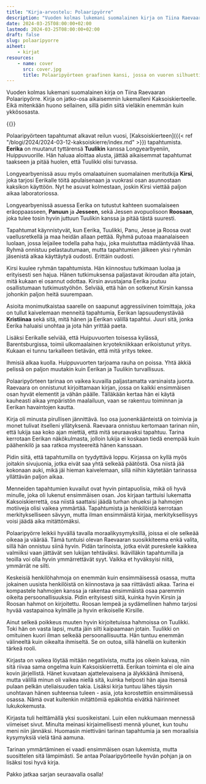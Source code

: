 ```yaml
---
title: "Kirja-arvostelu: Polaaripyörre"
description: "Vuoden kolmas lukemani suomalainen kirja on Tiina Raevaaran Polaaripyörre. Kirja on jatko-osa aikaisemmin lukemalleni Kaksoiskierteelle. Eikä mitenkään huono sellainen, sillä pidin siitä vieläkin enemmän kuin ykkösosasta."
date: 2024-03-25T08:00:00+02:00
lastmod: 2024-03-25T08:00:00+02:00
draft: false
slug: polaaripyorre
aiheet:
    - kirjat
resources:
    - name: cover
      src: cover.jpg
      title: Polaaripyörteen graafinen kansi, jossa on vuoren silhuetti ja edessä jäälohkareita. Taivaalla näkyy kuvioita, jotka muistuttavat lumihiutaleita tai bakteereja
---
```


Vuoden kolmas lukemani suomalainen kirja on Tiina Raevaaran Polaaripyörre. Kirja on jatko-osa aikaisemmin lukemalleni Kaksoiskierteelle. Eikä mitenkään huono sellainen, sillä pidin siitä vieläkin enemmän kuin ykkösosasta.

<!--more-->

{{<cover>}}

Polaaripyörteen tapahtumat alkavat reilun vuosi, [Kaksoiskierteen]({{< ref "/blogi/2024/2024-03-12-kaksoiskierre/index.md" >}}) tapahtumista. **Eerika** on muutanut tyttärensä **Tuulikin** kanssa Longyearbyeniin, Huippuvuorille. Hän haluaa aloittaa alusta, jättää aikaisemmat tapahtumat taakseen ja pitää huolen, että Tuulikki olisi turvassa.
 
Longyearbyenissä asuu myös omalaatuinen suomalainen meritutkija **Kirsi**, joka tarjosi Eerikalle töitä apulaisenaan ja vuokrasi osan asunnostaan kaksikon käyttöön. Nyt he asuvat kolmestaan, joskin Kirsi viettää paljon aikaa laboratoriossa.

Longyearbyenissä asuessa Eerika on tutustut kahteen suomalaiseen eräoppaasseen, **Panuun** ja **Jesseen**, sekä Jessen avopuolisoon **Roosaan**, joka tulee tosin hyvin juttuun Tuulikin kanssa ja pitää tästä suuresti.
 
Tapahtumat käynnistyvät, kun Eerika, Tuulikki, Panu, Jesse ja Roosa ovat vaellusretkellä ja maa heidän allaan pettää. Ryhmä putoaa maanalaiseen luolaan, jossa leijailee todella paha haju, joka muistuttaa mädäntyvää lihaa. Ryhmä onnistuu pelastautumaan, mutta tapahtumien jälkeen yksi ryhmän jäsenistä alkaa käyttäytyä oudosti. Erittäin oudosti.
 
Kirsi kuulee ryhmän tapahtumista. Hän kiinnostuu tutkimaan luolaa ja erityisesti sen hajua. Hänen tutkimuksensa paljastavat ikiroudan alta jotain, mitä kukaan ei osannut odottaa. Kirsin avustajana Eerika joutuu osallistumaan tutkimustyöhön. Selviää, että hän on sotkenut Kirsin kanssa johonkin paljon heitä suurempaan.
 
Asioita monimutkaistaa saarelle on saapunut aggressiivinen toimittaja, joka on tullut kaivelemaan menneitä tapahtumia, Eerikan lapsuudenystävää **Kristiinaa** sekä sitä, mitä hänen ja Eerikan välillä tapahtui. Juuri sitä, jonka Eerika haluaisi unohtaa ja jota hän yrittää paeta.
 
Lisäksi Eerikalle selviää, että Huipuvuorten toisessa kylässä, Barentsburgissa, toimii ulkomaalainen kryotekniikkaan erikoistunut yritys. Kukaan ei tunnu tarkalleen tietävän, että mitä yritys tekee. 

Ihmisiä alkaa kuolla. Huippuvuorten tarjoama rauha on poissa. Yhtä äkkiä pelissä on paljon muutakin kuin Eerikan ja Tuulikin turvallisuus.
 
Polaaripyörteen tarinaa on vaikea kuvailla paljastamatta varsinaista juonta. Raevaara on onnistunut kirjoittamaan kirjan, jossa on kaikki ensimmäisen osan hyvät elementit ja vähän päälle. Tälläkään kertaa hän ei käytä kauheasti aikaa ympäristön maalailuun, vaan se rakentuu toiminnan ja Eerikan havaintojen kautta.
 
Kirja oli minusta pirullisen jännittävä. Iso osa juonenkäänteistä on toimivia ja monet tulivat itselleni yllätyksenä. Raevaara onnistuu kertomaan tarinan niin, että lukija saa koko ajan miettiä, että mitä seuraavaksi tapahtuu. Tarina kerrotaan Eerikan näkökulmasta, jolloin lukija ei koskaan tiedä enempää kuin päähenkilö ja saa ratkoa mysteereitä hänen kanssaan.
 
Pidin siitä, että tapahtumilla on tyydyttävä loppu. Kirjassa on kyllä myös joitakin sivujuonia, jotka eivät saa yhtä selkeää päätöstä. Osa niistä jää kokonaan auki, mikä jäi hieman kaivelemaan, sillä niihin käytetään tarinassa yllättävän paljon aikaa.

Menneiden tapahtumien kuvailut ovat hyvin pintapuolisia, mikä oli hyvä minulle, joka oli lukenut ensimmäisen osan. Jos kirjaan tarttuisi lukematta Kaksoiskierrettä, osa niistä saattaisi jäädä turhan ohueksi ja hahmojen motiiveja olisi vaikea ymmärtää. Tapahtumista ja henkilöistä kerrotaan merkitykselliseen sävyyn, mutta ilman ensimmäistä kirjaa, merkityksellisyys voisi jäädä aika mitättömäksi.

Polaaripyörre leikkii hyvällä tavalla moraalikysymyksillä, joissa ei ole selkeää oikeaa ja väärää. Tämä tuntuisi olevan Raevaaran suosikkiteema enkä valita, sillä hän onnistuu siinä hyvin. Pidän tarinoista, jotka eivät pureskele kaikkea valmiiksi vaan jättävät sen lukijan tehtäväksi. Ikävilläkin tapahtumilla ja teoilla voi olla hyvin ymmärrettävät syyt. Vaikka et hyväksyisi niitä, ymmärrät ne silti.

Keskeisiä henkilöhahmoja on enemmän kuin ensimmäisessä osassa, mutta jokainen uusista henkilöistä on kiinnostava ja saa riittävästi aikaa. Tarina ei kompastele hahmojen kanssa ja rakentaa ensimmäistä osaa paremmin oikeita persoonallisuuksia. Pidin erityisesti siitä, kuinka hyvin Kirsin ja Roosan hahmot on kirjoitettu. Roosan lempeä ja sydämellinen hahmo tarjosi hyvää vastapainoa kylmälle ja hyvin erikoiselle Kirsille.

Ainut selkeä poikkeus muuten hyvin kirjoitetuissa hahmoissa on Tuulikki. Toki hän on vasta lapsi, mutta jäin silti kaipaamaan jotain. Tuulikki on omituinen kuori ilman selkeää persoonallisuutta. Hän tuntuu enemmän välineeltä kuin oikealta ihmiseltä. Se on outoa, sillä hänellä on kuitenkin tärkeä rooli.
 
Kirjasta on vaikea löytää mitään negatiivista, mutta jos oikein kaivaa, niin sitä riivaa sama ongelma kuin Kaksoiskierrettä. Eerikan toiminta ei ole aina kovin järjellistä. Hänet kuvataan ajattelevaisena ja älykkäänä ihmisenä, mutta välillä minun oli vaikea niellä sitä, kuinka helposti hän ajaa itsensä pulaan pelkän uteliaisuuden takia. Lisäksi kirja tuntuu lähes täysin unohtavan hänen suhteensa tuleen - asia, jota korostettiin ensimmäisessä osassa. Nämä ovat kuitenkin mitättömiä epäkohtia eivätkä häirinneet lukukokemusta.
 
Kirjasta tuli heittämällä yksi suosikeistani. Luin eilen nukkumaan mennessä viimeiset sivut. Minulta meinasi kirjaimellisesti mennä yöunet, kun touhu meni niin jännäksi. Huomasin miettiväni tarinan tapahtumia ja sen moraalisia kysymyksiä vielä tänä aamuna.

Tarinan ymmärtäminen ei vaadi ensimmäisen osan lukemista, mutta suosittelen sitä lämpimästi. Se antaa Polaaripyörteelle hyvän pohjan ja on lisäksi tosi hyvä kirja.
 
Pakko jatkaa sarjan seuraavalla osalla!
